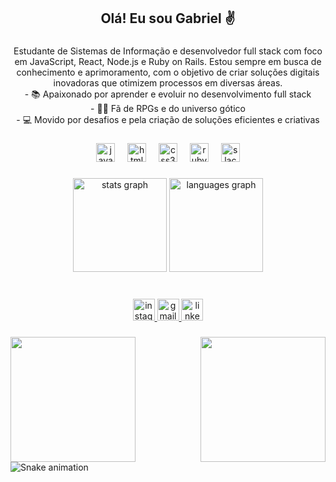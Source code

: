 <h2 align="center">Olá! Eu sou Gabriel ✌</h2>

###

<p align="center">Estudante de Sistemas de Informação e desenvolvedor full stack com foco em JavaScript, React, Node.js e Ruby on Rails. Estou sempre em busca de conhecimento e aprimoramento, com o objetivo de criar soluções digitais inovadoras que otimizem processos em diversas áreas.<br>- 📚 Apaixonado por aprender e evoluir no desenvolvimento full stack<br>- 🧛‍♂️ Fã de RPGs e do universo gótico<br>- 💻 Movido por desafios e pela criação de soluções eficientes e criativas</p>

###

<div align="center">
  <img src="https://cdn.jsdelivr.net/gh/devicons/devicon/icons/javascript/javascript-original.svg" height="30" alt="javascript logo"  />
  <img width="12" />
  <img src="https://cdn.jsdelivr.net/gh/devicons/devicon/icons/html5/html5-original.svg" height="30" alt="html5 logo"  />
  <img width="12" />
  <img src="https://cdn.jsdelivr.net/gh/devicons/devicon/icons/css3/css3-original.svg" height="30" alt="css3 logo"  />
  <img width="12" />
  <img src="https://cdn.jsdelivr.net/gh/devicons/devicon/icons/ruby/ruby-original.svg" height="30" alt="ruby logo"  />
  <img width="12" />
  <img src="https://cdn.jsdelivr.net/gh/devicons/devicon/icons/slack/slack-original.svg" height="30" alt="slack logo"  />
</div>

###

<div align="center">
  <img src="https://github-readme-stats.vercel.app/api?username=Gbrcamilo&hide_title=false&hide_rank=false&show_icons=true&include_all_commits=true&count_private=true&disable_animations=false&theme=dark&locale=en&hide_border=false" height="150" alt="stats graph"  />
  <img src="https://github-readme-stats.vercel.app/api/top-langs?username=Gbrcamilo&locale=en&hide_title=false&layout=compact&card_width=320&langs_count=5&theme=dark&hide_border=false" height="150" alt="languages graph"  />
</div>

###

<br clear="both">

<div align="center">
  <a href="https://www.instagram.com/gabrielreis.6/" target="_blank">
    <img src="https://img.shields.io/static/v1?message=Instagram&logo=instagram&label=&color=E4405F&logoColor=white&labelColor=&style=flat" height="35" alt="instagram logo"  />
  </a>
  <a href="gabrielreiscamilo@gmail.com" target="_blank">
    <img src="https://img.shields.io/static/v1?message=Gmail&logo=gmail&label=&color=D14836&logoColor=white&labelColor=&style=flat" height="35" alt="gmail logo"  />
  </a>
  <img src="https://img.shields.io/static/v1?message=LinkedIn&logo=linkedin&label=&color=0077B5&logoColor=white&labelColor=&style=flat" height="35" alt="linkedin logo"  />
</div>

###

<img align="right" height="200" src="https://i.pinimg.com/originals/ac/de/81/acde8128bdd5c9ad4abac57ba75485f2.gif"  />

###

<img align="left" height="200" src="https://i.pinimg.com/originals/9c/6d/a8/9c6da87a758a7e919f54e564d9930bbe.gif"  />

###

<img src="https://raw.githubusercontent.com/Gbrcamilo/Gbrcamilo/output/snake.svg" alt="Snake animation" />

###
